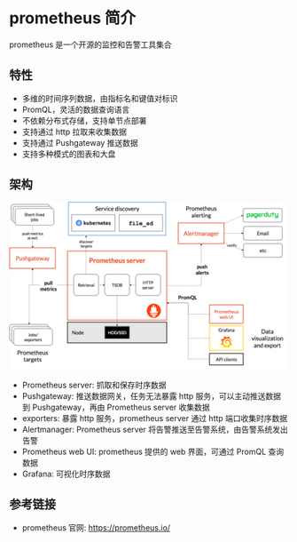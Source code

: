 # prometheus 简介

prometheus 是一个开源的监控和告警工具集合

## 特性

- 多维的时间序列数据，由指标名和键值对标识
- PromQL，灵活的数据查询语言
- 不依赖分布式存储，支持单节点部署
- 支持通过 http 拉取来收集数据
- 支持通过 Pushgateway 推送数据
- 支持多种模式的图表和大盘

## 架构

![架构图](architecture.png)

- Prometheus server: 抓取和保存时序数据
- Pushgateway: 推送数据网关，任务无法暴露 http 服务，可以主动推送数据到 Pushgateway，再由 Prometheus server 收集数据
- exporters: 暴露 http 服务，prometheus server 通过 http 端口收集时序数据
- Alertmanager: Prometheus server 将告警推送至告警系统，由告警系统发出告警
- Prometheus web UI: prometheus 提供的 web 界面，可通过 PromQL 查询数据
- Grafana: 可视化时序数据

## 参考链接

- prometheus 官网: <https://prometheus.io/>

